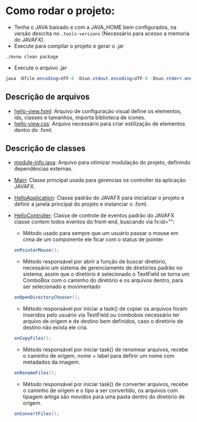 # Como rodar o projeto:

- Tenha o JAVA baixado e com a JAVA_HOME bem configurados, na versão descrita no `.tools-versions` (Necessário para acesso a memoria  do JAVAFX).
- Execute para compilar o projeto e gerar o .jar
```shell
./mvnw clean package
```
- Execute o arquivo .jar
``` java
java -Dfile.encoding=UTF-8 -Dsun.stdout.encoding=UTF-8 -Dsun.stderr.encoding=UTF-8 -jar ./target/manager.jar
```
## Descrição de arquivos

- [hello-view.fxml](./src/main/resources/me/image/manager/hello-view.fxml): Arquivo de configuração visual define os elementos, ids, classes e tamanhos, importa biblioteca de icones.
- [hello-view.css](./src/main/resources/me/image/manager/css/hello-view.css): Arquivo necessário para criar estilização de elementos dentro do .fxml.

## Descrição de classes

- [module-info.java](./src/main/java/module-info.java): Arquivo para otimizar modulação do projeto, definindo dependências externas.
- [Main](./src/main/java/me/image/manager/Main.java): Classe principal usada para gerencias os controller da aplicação JAVAFX.
- [HelloApplication](./src/main/java/me/image/manager/HelloApplication.java): Classe padrão do JAVAFX para inicializar o projeto e definir a janela principal  do projeto e instanciar o .fxml.
- [HelloController](./src/main/java/me/image/manager/HelloController.java): Classe de controle de eventos padrão do JAVAFX classe contem todos eventos do front-end, buscando via fx:id="": 
  - Método usado para sempre que um usuário passar o mouse em cima de um componente ele ficar com o status de pointer
  ```java
  onPointerMouse();
  ```

  - Método responsável por abrir a função de buscar diretório, necessário um sistema de gerenciamento de diretórios padrão no sistema, assim que o diretório é selecionado o TextField se torna um ComboBox com o caminho do diretório e os arquivos dentro, para ser selecionado e movimentado
  ```java
  onOpenDirectoryChooser();
  ```
  
  - Método responsável por iniciar a task() de copiar os arquivos foram inseridos pelo usuário via TextField ou combobox necessário ter arquivo de origem e de destino bem definidos, caso o diretório de destino não exista ele cria.
  ```java
  onCopyFiles();
  ```
  
  - Método responsável por iniciar task() de renomear arquivos, recebe o caminho de origem, nome + label para definir um nome com metadados da imagem.
  ```java
  onRenameFiles();
  ```
  
  - Método responsável por iniciar task() de converter arquivos, recebe o caminho de origem e o tipo a ser convertido, os arquivos com tipagem antiga são movidos para uma pasta dentro do diretório de origem.
  ```java
  onConvertFiles();
  ```

















```
